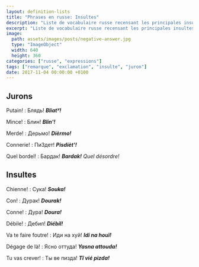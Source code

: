 ```yaml
---
layout: definition-lists
title: "Phrases en russe: Insultes"
description: "Liste de vocabulaire russe recensant les principales insultes."
excerpt: "Liste de vocabulaire russe recensant les principales insultes."
image:
  path: assets/images/posts/negative-answer.jpg
  type: "ImageObject"
  width: 640
  height: 360
categories: ["russe", "expressions"]
tags: ["remarque", "exclamation", "insulte", "juron"]
date: 2017-11-04 00:00:00 +0100
---
```


## Jurons

Putain!
: Блядь!
*__Bliatʸ!__*

Mince!
: Блин!
*__Blin'!__*

Merde!
: Дерьмо!
*__Dièrmo!__*

Connerie!
: ПиЗдет!
*__Pisdièt'!__*

Quel bordel!
: Бардак!
*__Bardak!__ Quel désordre!*


## Insultes

Chienne!
: Сука!
*__Souka!__*

Con!
: Дурак!
*__Dourak!__*

Conne!
: Дура!
*__Doura!__*

Débile!
: Дебил!
*__Diébil!__*

Va te faire foutre!
: Иди на хуй!
*__Idi na houï!__*

Dégage de là!
: Ясно оттуда!
*__Yasna attouda!__*

Tu vas crever!
: Ты ве пизда!
*__Tî vié pizda!__*
